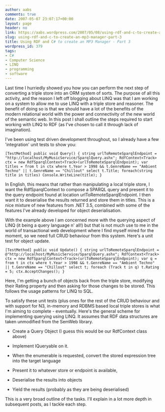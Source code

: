 ```yaml
---
author: aabs
comments: true
date: 2007-05-07 23:07:17+00:00
layout: page
header: no
link: https://aabs.wordpress.com/2007/05/08/using-rdf-and-c-to-create-an-mp3-manager-part-3/
slug: using-rdf-and-c-to-create-an-mp3-manager-part-3
title: Using RDF and C# to create an MP3 Manager - Part 3
wordpress_id: 379
tags:
- C#
- Computer Science
- LINQ
- programming
- software
---
```


Last time I hurriedly showed you how you can perform the next step of converting a triple store into an ORM system of sorts. The purpose of all this activity, and the reason I left off blogging about LINQ was that I am working on a system to allow me to use LINQ with a triple store and reasoner. The benefit of doing so is that we should have a lot of the benefits of the modern relational world with the power and connectivity of the new world of the semantic web. In this post I shall outline the steps required to start working with LINQ to RDF (as I've chosen to call it through lack of imagination).

I've been using test driven development throughout, so I already have a few 'integration' unit tests to show you:

`[TestMethod]
public void Query()
{
string urlToRemoteSparqlEndpoint = "http://localhost/MyMusicService/SparqlQuery.ashx";
RdfContext<Track> ctx = new RdfSparqlContext<Track>(urlToRemoteSparqlEndpoint);
var titles = from t in ctx
where t.Year > 1998 &&
t.GenreName == "Ambient Techno" ||
t.GenreName == "Chillout"
select t.Title;
foreach(string title in titles)
Console.WriteLine(title);
}`

In English, this means that rather than manipulating a local triple store, I want the RdfSparqlContext to compose a SPARQL query and present it to the query endpoint found at location urlToRemoteSparqlEndpoint. I then want it to deserialise the results returned and store them in titles. This is a nice mixture of new features from .NET 3.5, combined with some of the features I've already developed for object deserialisation.

With the example above I am concerned more with the querying aspect of LINQ (it being a query language n' all!) but that is not much use to me in the world of transactional web development where I find myself mired for the moment, so we need full CRUD behaviour from this system. Here's a unit test for object update.

`[TestMethod]
public void Update()
{
string urlToRemoteSparqlEndpoint = @"http://localhost/MyMusicService/SparqlQuery.ashx";
RdfContext<Track> ctx = new RdfSparqlContext<Track>(urlToRemoteSparqlEndpoint);
var q = from t in ctx
where t.Year > 1998 &&
t.GenreName == "Ambient Techno" ||
t.GenreName == "Chillout"
select t;
foreach (Track t in q)
t.Rating = 5;
ctx.AcceptChanges();
}`

Here, I'm getting a bunch of objects back from the triple store, modifying their Rating property and then asking for those changes to be stored. This follows the usage patterns for LINQ to SQL.

To satisfy these unit tests (plus ones for the rest of the CRUD behaviour and with support for N3, in-memory and RDBMS based local triple stores is what I'm aiming to complete - eventually. Here's the general scheme for implementing querying using LINQ. It assumes that RDF data structures are taken unmodified from the SemWeb library.



	
  * Create a Query Object (I guess this would be our RdfContext class above)

	
  * Implement IQueryable<T> on it.

	
  * When the enumerable is requested, convert the stored expression tree into the target language

	
  * Present it to whatever store or endpoint is available,

	
  * Deserialise the results into objects

	
  * Yield the results (probably as they are being deserialised)


This is a very broad outline of the tasks. I'll explain in a lot more depth in subsequent posts, as I tackle each step.
